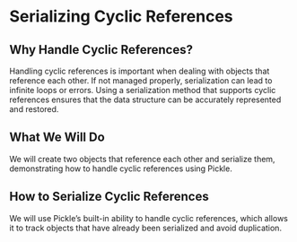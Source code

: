 # Serializing Cyclic References

## Why Handle Cyclic References?

Handling cyclic references is important when dealing with objects that reference each other. If not managed properly, serialization can lead to infinite loops or errors. Using a serialization method that supports cyclic references ensures that the data structure can be accurately represented and restored.

## What We Will Do

We will create two objects that reference each other and serialize them, demonstrating how to handle cyclic references using Pickle.

## How to Serialize Cyclic References

We will use Pickle’s built-in ability to handle cyclic references, which allows it to track objects that have already been serialized and avoid duplication.
